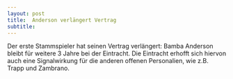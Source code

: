 ```yaml
---
layout: post
title:  Anderson verlängert Vertrag
subtitle:  
---
```


Der erste Stammspieler hat seinen Vertrag verlängert: Bamba Anderson bleibt für weitere 3 Jahre bei der Eintracht. Die Eintracht erhofft sich hiervon auch eine Signalwirkung für die anderen offenen Personalien, wie z.B. Trapp und Zambrano.


